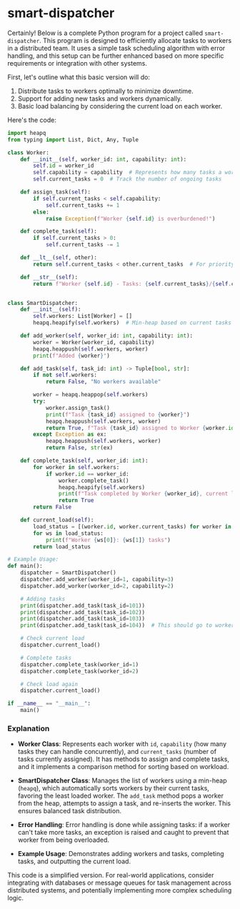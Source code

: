 # smart-dispatcher

Certainly! Below is a complete Python program for a project called `smart-dispatcher`. This program is designed to efficiently allocate tasks to workers in a distributed team. It uses a simple task scheduling algorithm with error handling, and this setup can be further enhanced based on more specific requirements or integration with other systems.

First, let's outline what this basic version will do:
1. Distribute tasks to workers optimally to minimize downtime.
2. Support for adding new tasks and workers dynamically.
3. Basic load balancing by considering the current load on each worker.

Here's the code:

```python
import heapq
from typing import List, Dict, Any, Tuple

class Worker:
    def __init__(self, worker_id: int, capability: int):
        self.id = worker_id
        self.capability = capability  # Represents how many tasks a worker can handle concurrently
        self.current_tasks = 0  # Track the number of ongoing tasks

    def assign_task(self):
        if self.current_tasks < self.capability:
            self.current_tasks += 1
        else:
            raise Exception(f"Worker {self.id} is overburdened!")

    def complete_task(self):
        if self.current_tasks > 0:
            self.current_tasks -= 1

    def __lt__(self, other):
        return self.current_tasks < other.current_tasks  # For priority queue based on workload

    def __str__(self):
        return f"Worker {self.id} - Tasks: {self.current_tasks}/{self.capability}"


class SmartDispatcher:
    def __init__(self):
        self.workers: List[Worker] = []
        heapq.heapify(self.workers)  # Min-heap based on current tasks

    def add_worker(self, worker_id: int, capability: int):
        worker = Worker(worker_id, capability)
        heapq.heappush(self.workers, worker)
        print(f"Added {worker}")

    def add_task(self, task_id: int) -> Tuple[bool, str]:
        if not self.workers:
            return False, "No workers available"

        worker = heapq.heappop(self.workers)
        try:
            worker.assign_task()
            print(f"Task {task_id} assigned to {worker}")
            heapq.heappush(self.workers, worker)
            return True, f"Task {task_id} assigned to Worker {worker.id}"
        except Exception as ex:
            heapq.heappush(self.workers, worker)
            return False, str(ex)

    def complete_task(self, worker_id: int):
        for worker in self.workers:
            if worker.id == worker_id:
                worker.complete_task()
                heapq.heapify(self.workers)
                print(f"Task completed by Worker {worker_id}, current load: {worker.current_tasks}")
                return True
        return False

    def current_load(self):
        load_status = [(worker.id, worker.current_tasks) for worker in self.workers]
        for ws in load_status:
            print(f"Worker {ws[0]}: {ws[1]} tasks")
        return load_status

# Example Usage:
def main():
    dispatcher = SmartDispatcher()
    dispatcher.add_worker(worker_id=1, capability=3)
    dispatcher.add_worker(worker_id=2, capability=2)

    # Adding tasks
    print(dispatcher.add_task(task_id=101))
    print(dispatcher.add_task(task_id=102))
    print(dispatcher.add_task(task_id=103))
    print(dispatcher.add_task(task_id=104))  # This should go to worker 2, assuming previous tasks were allocated

    # Check current load
    dispatcher.current_load()

    # Complete tasks
    dispatcher.complete_task(worker_id=1)
    dispatcher.complete_task(worker_id=2)

    # Check load again
    dispatcher.current_load()

if __name__ == "__main__":
    main()
```

### Explanation

- **Worker Class**: Represents each worker with `id`, `capability` (how many tasks they can handle concurrently), and `current_tasks` (number of tasks currently assigned). It has methods to assign and complete tasks, and it implements a comparison method for sorting based on workload.

- **SmartDispatcher Class**: Manages the list of workers using a min-heap (`heapq`), which automatically sorts workers by their current tasks, favoring the least loaded worker. The `add_task` method pops a worker from the heap, attempts to assign a task, and re-inserts the worker. This ensures balanced task distribution.

- **Error Handling**: Error handling is done while assigning tasks: if a worker can't take more tasks, an exception is raised and caught to prevent that worker from being overloaded.

- **Example Usage**: Demonstrates adding workers and tasks, completing tasks, and outputting the current load.

This code is a simplified version. For real-world applications, consider integrating with databases or message queues for task management across distributed systems, and potentially implementing more complex scheduling logic.